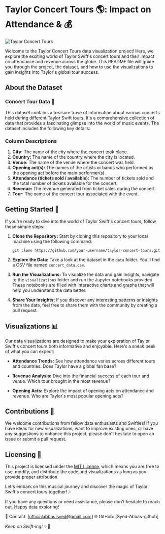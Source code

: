 # Taylor Concert Tours 🌎: Impact on Attendance & 💰

![Taylor Concert Tours](concert.jpg)

Welcome to the Taylor Concert Tours data visualization project! Here, we explore the exciting world of Taylor Swift's concert tours and their impact on attendance and revenue across the globe. This README file will guide you through the project, the dataset, and how to use the visualizations to gain insights into Taylor's global tour success.

## About the Dataset

### Concert Tour Data 🎵

This dataset contains a treasure trove of information about various concerts held during different Taylor Swift tours. It's a comprehensive collection of data that provides a fascinating glimpse into the world of music events. The dataset includes the following key details:

### Column Descriptions

1. **City:** The name of the city where the concert took place.
2. **Country:** The name of the country where the city is located.
3. **Venue:** The name of the venue where the concert was held.
4. **Opening act(s):** The names of the artists or bands who performed as the opening act before the main performer(s).
5. **Attendance (tickets sold / available):** The number of tickets sold and the total number of tickets available for the concert.
6. **Revenue:** The revenue generated from ticket sales during the concert.
7. **Tour:** The name of the concert tour associated with the event.

## Getting Started 🚀

If you're ready to dive into the world of Taylor Swift's concert tours, follow these simple steps:

1. **Clone the Repository:** Start by cloning this repository to your local machine using the following command:

   ```
   git clone https://github.com/your-username/taylor-concert-tours.git
   ```

2. **Explore the Data:** Take a look at the dataset in the `data` folder. You'll find a CSV file named `concert_data.csv`.

3. **Run the Visualizations:** To visualize the data and gain insights, navigate to the `visualizations` folder and run the Jupyter notebooks provided. These notebooks are filled with interactive charts and graphs that will help you understand the data better.

4. **Share Your Insights:** If you discover any interesting patterns or insights from the data, feel free to share them with the community by creating a pull request.

## Visualizations 📊

Our data visualizations are designed to make your exploration of Taylor Swift's concert tours both informative and enjoyable. Here's a sneak peek of what you can expect:

- **Attendance Trends:** See how attendance varies across different tours and countries. Does Taylor have a global fan base?

- **Revenue Analysis:** Dive into the financial success of each tour and venue. Which tour brought in the most revenue?

- **Opening Acts:** Explore the impact of opening acts on attendance and revenue. Who are Taylor's most popular opening acts?

## Contributions 🤝

We welcome contributions from fellow data enthusiasts and Swifties! If you have ideas for new visualizations, want to improve existing ones, or have any suggestions to enhance this project, please don't hesitate to open an issue or submit a pull request.

## Licensing 📜

This project is licensed under the [MIT License](LICENSE.md), which means you are free to use, modify, and distribute the code and visualizations as long as you provide proper attribution.

Let's embark on this musical journey and discover the magic of Taylor Swift's concert tours together! 🎶

If you have any questions or need assistance, please don't hesitate to reach out. Happy data exploring!

📧 Contact: [officialabbas.syed@gmail.com]
🌐 GitHub: [Syed-Abbas-github]


_Keep on Swift-ing!_ ✨🎤
